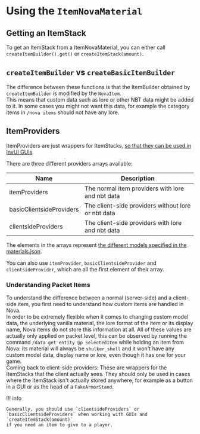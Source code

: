 # Using the `ItemNovaMaterial`

## Getting an ItemStack
To get an ItemStack from a ItemNovaMaterial, you can either call `createItemBuilder().get()` or `createItemStack(amount)`.

## `createItemBuilder` vs `createBasicItemBuilder`
The difference between these functions is that the ItemBuilder obtained by `createItemBuilder` is modified by the `NovaItem`.  
This means that custom data such as lore or other NBT data might be added to it. In some cases you might not want this data,
for example the category items in `/nova items` should not have any lore.

## ItemProviders
ItemProviders are just wrappers for ItemStacks, [so that they can be used in InvUI GUIs](../../../invui/items.md).  

There are three different providers arrays available:

| Name                     | Description                                        |
|--------------------------|----------------------------------------------------|
| itemProviders            | The normal item providers with lore and nbt data   |
| basicClientsideProviders | The client-side providers without lore or nbt data |
| clientsideProviders      | The client-side providers with lore and nbt data   |

The elements in the arrays represent [the different models specified in the materials.json](../asset-packs/creating-items.md).

You can also use `itemProvider`, `basicClientsideProvider` and `clientsideProvider`, which are all the first element
of their array.

### Understanding Packet Items
To understand the difference between a normal (server-side) and a client-side item, you first need to understand how custom
items are handled in Nova.  
In order to be extremely flexible when it comes to changing custom model data, the underlying vanilla material, the lore
format of the item or its display name, Nova items do not store this information at all.
All of these values are actually only applied on packet level, this can be observed by running the command
`/data get entity @p SelectedItem` while holding an item from Nova: its material will always be `shulker_shell` and it
won't have any custom model data, display name or lore, even though it has one for your game.  
Coming back to client-side providers: These are wrappers for the ItemStacks that the client actually sees.
They should only be used in cases where the ItemStack isn't actually stored anywhere, for example as a button in a GUI
or as the head of a `FakeArmorStand`.  

!!! info

    Generally, you should use `clientsideProviders` or `basicClientsideProviders` when working with GUIs and `createItemStack(amount)`
    if you need an item to give to a player.